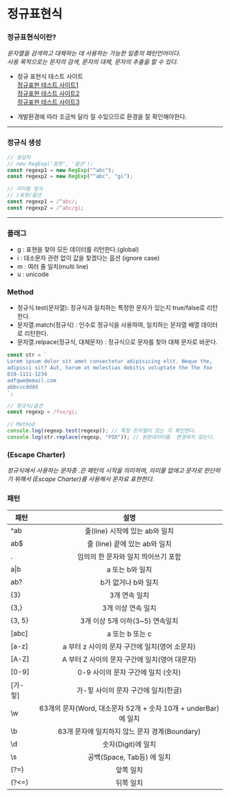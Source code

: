 # 정규표현식

### 정규표현식이란?

_문자열을 검색하고 대체하는 데 사용하는 가능한 일종의 패턴언어이다._  
_사용 목적으로는 문자의 검색, 문자의 대체, 문자의 추출을 할 수 있다._

- 정규 표현식 테스트 사이트  
  [정규표현 테스트 사이트1](https://regex101.com/)  
  [정규표현 테스트 사이트2](https://regexr.com/)  
  [정규표현 테스트 사이트3](https://regexper.com/)

- 개발환경에 따라 조금씩 달라 질 수있으므로 환경을 잘 확인해야한다.

---

### 정규식 생성

```js
// 생성자
// new RegExp('표현', '옵션');
const regexp1 = new RegExp("^abc");
const regexp2 = new RegExp("^abc", "gi");

// 리터럴 방식
// /표현/옵션
const regexp1 = /^abc/;
const regexp2 = /^abc/gi;
```

---

### 플래그

- g : 표현을 찾아 모든 데이터를 리턴한다.(global)
- i : 대소문자 관련 없이 값을 찾겠다는 옵션 (ignore case)
- m : 여러 줄 일치(multi line)
- u : unicode

### Method

- 정규식.test(문자열): 정규식과 일치하는 특정한 문자가 있는지 true/false로 리턴한다.
- 문자열.match(정규식) : 인수로 정규식을 사용하여, 일치하는 문자열 배열 데이터로 리턴한다.
- 문자열.relpace(정규식, 대체문자) : 정규식으로 문자를 찾아 대체 문자로 바꾼다.

```js
const str = `
Lorem ipsum dolor sit amet consectetur adipisicing elit. Neque the, 
adipisci sit? Aut, harum ut molestias debitis voluptate the The fox
010-1111-1234
adfqwe@email.com
abbcccdddd
`;

// 정규식/옵션
const regexp = /fox/gi;

// Method
console.log(regexp.test(regexp)); // 특정 문자열이 있는 지 확인한다.
console.log(str.replace(regexp, "FOX")); // 원본데이터를  변경하지 않는다.
```

### \(Escape Charter)

_정규식에서 사용하는 문자중 .은 패턴의 시작을 의미하며, 의미를 없에고 문자로 판단하기 위해서 \(Escape Charter)를 사용해서 문자료 표현한다._

### 패턴

| 패턴       |                              설명                              |
| ---------- | :------------------------------------------------------------: |
| ^ab        |                 줄(line) 시작에 있는 ab와 일치                 |
| ab$        |                 줄 (line) 끝에 있는 ab와 일치                  |
| .          |              임의의 한 문자와 일치 띄어쓰기 포함               |
| a&verbar;b |                        a 또는 b와 일치                         |
| ab?        |                      b가 없거나 b와 일치                       |
| {3}        |                         3개 연속 일치                          |
| {3,}       |                       3개 이상 연속 일치                       |
| {3, 5}     |                3개 이상 5개 이하(3~5) 연속일치                 |
| [abc]      |                        a 또는 b 또는 c                         |
| [a-z]      |         a 부터 z 사이의 문자 구간에 일치(영어 소문자)          |
| [A-Z]      |         A 부터 Z 사이의 문자 구간에 일치(영어 대문자)          |
| [0-9]      |               0-9 사이의 문자 구간에 일치 (숫자)               |
| [가-힣]    |              가-힣 사이의 문자 구간에 일치(한글)               |
| \w         | 63개의 문자(Word, 대소문자 52개 + 숫자 10개 + underBar)에 일치 |
| \b         |         63개 문자에 일치하지 않느 문자 경계(Boundary)          |
| \d         |                       숫자(Digit)에 일치                       |
| \s         |                   공백(Space, Tab등) 에 일치                   |
| (?=)       |                           앞쪽 일치                            |
| (?<=)      |                           뒤쪽 일치                            |

